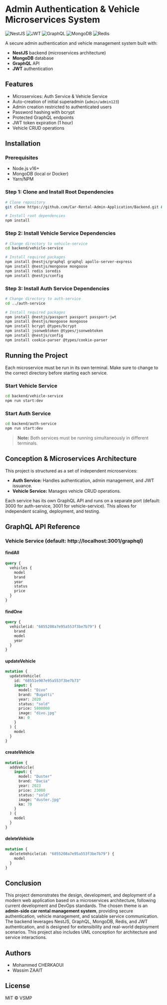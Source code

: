 # Admin Authentication & Vehicle Microservices System

![NestJS](https://img.shields.io/badge/NestJS-E0234E?style=for-the-badge&logo=nestjs&logoColor=white)
![JWT](https://img.shields.io/badge/JWT-000000?style=for-the-badge&logo=JSON%20web%20tokens&logoColor=white)
![GraphQL](https://img.shields.io/badge/GraphQL-E10098?style=for-the-badge&logo=graphql&logoColor=white)
![MongoDB](https://img.shields.io/badge/MongoDB-47A248?style=for-the-badge&logo=mongodb&logoColor=white)
![Redis](https://img.shields.io/badge/Redis-DC382D?style=for-the-badge&logo=redis&logoColor=white)

A secure admin authentication and vehicle management system built with:

- **NestJS** backend (microservices architecture)
- **MongoDB** database
- **GraphQL** API
- **JWT** authentication

## Features

- Microservices: Auth Service & Vehicle Service
- Auto-creation of initial superadmin (`admin/admin123`)
- Admin creation restricted to authenticated users
- Password hashing with bcrypt
- Protected GraphQL endpoints
- JWT token expiration (1 hour)
- Vehicle CRUD operations

## Installation

### Prerequisites

- Node.js v16+
- MongoDB (local or Docker)
- Yarn/NPM

### Step 1: Clone and Install Root Dependencies

```bash
# Clone repository
git clone https://github.com/Car-Rental-Admin-Application/Backend.git && cd Backend

# Install root dependencies
npm install
```

### Step 2: Install Vehicle Service Dependencies

```bash
# Change directory to vehicle-service
cd backend/vehicle-service

# Install required packages
npm install @nestjs/graphql graphql apollo-server-express
npm install @nestjs/mongoose mongoose
npm install redis ioredis
npm install @nestjs/config
```

### Step 3: Install Auth Service Dependencies

```bash
# Change directory to auth-service
cd ../auth-service

# Install required packages
npm install @nestjs/passport passport passport-jwt
npm install @nestjs/mongoose mongoose
npm install bcrypt @types/bcrypt
npm install jsonwebtoken @types/jsonwebtoken
npm install @nestjs/config
npm install cookie-parser @types/cookie-parser
```

## Running the Project

Each microservice must be run in its own terminal. Make sure to change to the correct directory before starting each service.

### Start Vehicle Service

```bash
cd backend/vehicle-service
npm run start:dev
```

### Start Auth Service

```bash
cd backend/auth-service
npm run start:dev
```

> **Note:** Both services must be running simultaneously in different terminals.

## Conception & Microservices Architecture

This project is structured as a set of independent microservices:

- **Auth Service:** Handles authentication, admin management, and JWT issuance.
- **Vehicle Service:** Manages vehicle CRUD operations.

Each service has its own GraphQL API and runs on a separate port (default: 3000 for auth-service, 3001 for vehicle-service). This allows for independent scaling, deployment, and testing.

## GraphQL API Reference

### Vehicle Service (default: http://localhost:3001/graphql)

#### findAll

```graphql
query {
  vehicles {
    model
    brand
    year
    status
    price
  }
}
```

#### findOne

```graphql
query {
  vehicle(id: "6855208a7e95a553f3be7b79") {
    brand
    model
    year
  }
}
```

#### updateVehicle

```graphql
mutation {
  updateVehicle(
    id: "68551e907e95a553f3be7b73"
    input: {
      model: "Divo"
      brand: "Bugatti"
      year: 2020
      status: "sold"
      price: 5800000
      image: "divo.jpg"
      km: 0
    }
  ) {
    model
  }
}
```

#### createVehicle

```graphql
mutation {
  addVehicle(
    input: {
      model: "Duster"
      brand: "Dacia"
      year: 2023
      price: 23000
      status: "sold"
      image: "duster.jpg"
      km: 70
    }
  ) {
    model
  }
}
```

#### deleteVehicle

```graphql
mutation {
  deleteVehicle(id: "6855208a7e95a553f3be7b79") {
    model
  }
}
```

## Conclusion

This project demonstrates the design, development, and deployment of a modern web application based on a microservices architecture, following current development and DevOps standards. The chosen theme is an **admin-side car rental management system**, providing secure authentication, vehicle management, and scalable service communication. The backend leverages NestJS, GraphQL, MongoDB, Redis, and JWT authentication, and is designed for extensibility and real-world deployment scenarios. This project also includes UML conception for architecture and service interactions.

## Authors

- Mohammed CHERKAOUI
- Wassim ZAAIT

## License

MIT © VSMP
